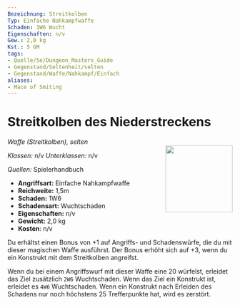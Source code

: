 ```yaml
---
Bezeichnung: Streitkolben
Typ: Einfache Nahkampfwaffe
Schaden: 1W6 Wucht
Eigenschaften: n/v
Gew.: 2,0 kg
Kst.: 5 GM
tags:
- Quelle/5e/Dungeon_Masters_Guide
- Gegenstand/Seltenheit/selten
- Gegenstand/Waffe/Nahkampf/Einfach
aliases:
- Mace of Smiting
---
```

# Streitkolben des Niederstreckens
*Waffe (Streitkolben), selten*  
<img src="Mace-of-Smiting.webp" align="right" width="150">

_Klassen:_ n/v 
_Unterklassen:_  n/v

_Quellen:_ Spielerhandbuch

- **Angriffsart:** Einfache Nahkampfwaffe
- **Reichweite:** 1,5m
- **Schaden:** 1W6
- **Schadensart:** Wuchtschaden
- **Eigenschaften:** n/v
- **Gewicht:** 2,0 kg
- **Kosten**: n/v

Du erhältst einen Bonus von +1 auf Angriffs- und Schadenswürfe, die du mit dieser magischen Waffe ausführst. Der Bonus erhöht sich auf +3, wenn du ein Konstrukt mit dem Streitkolben angreifst.

Wenn du bei einem Angriffswurf mit dieser Waffe eine 20 würfelst, erleidet das Ziel zusätzlich `2W6` Wuchtschaden. Wenn das Ziel ein Konstrukt ist, erleidet es `4W6` Wuchtschaden. Wenn ein Konstrukt nach Erleiden des Schadens nur noch höchstens 25 Trefferpunkte hat, wird es zerstört.